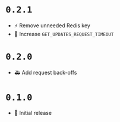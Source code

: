 # `0.2.1`

- ⚡️ Remove unneeded Redis key
- 🐛 Increase `GET_UPDATES_REQUEST_TIMEOUT`

# `0.2.0`

- 🚑 Add request back-offs

# `0.1.0`

- 🔖 Initial release
